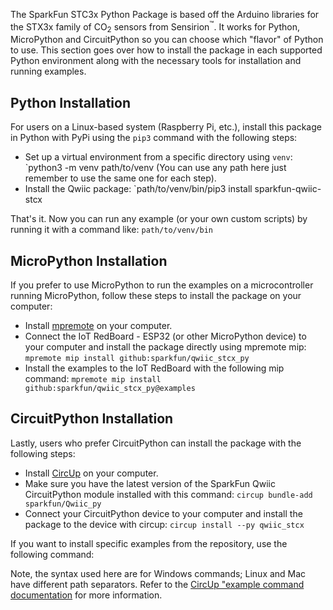 The SparkFun STC3x Python Package is based off the Arduino libraries for the STX3x family of CO<sub>2</sub> sensors from Sensirion<sup>&trade;</sup>. It works for Python, MicroPython and CircuitPython so you can choose which "flavor" of Python to use. This section goes over how to install the package in each supported Python environment along with the necessary tools for installation and running examples.

## Python Installation

For users on a Linux-based system (Raspberry Pi, etc.), install this package in Python with PyPi using the `pip3` command with the following steps:

* Set up a virtual environment from a specific directory using `venv`: `python3 -m venv path/to/venv (You can use any path here just remember to use the same one for each step).
* Install the Qwiic package: `path/to/venv/bin/pip3 install sparkfun-qwiic-stcx

That's it. Now you can run any example (or your own custom scripts) by running it with a command like: `path/to/venv/bin`

## MicroPython Installation

If you prefer to use MicroPython to run the examples on a microcontroller running MicroPython, follow these steps to install the package on your computer:

* Install [mpremote](https://docs.micropython.org/en/latest/reference/mpremote.html) on your computer.
* Connect the IoT RedBoard - ESP32 (or other MicroPython device) to your computer and install the package directly using mpremote mip: `mpremote mip install github:sparkfun/qwiic_stcx_py`
* Install the examples to the IoT RedBoard with the following mip command: `mpremote mip install github:sparkfun/qwiic_stcx_py@examples`

## CircuitPython Installation

Lastly, users who prefer CircuitPython can install the package with the following steps:

* Install [CircUp](https://docs.circuitpython.org/projects/circup/en/latest/#installation) on your computer.
* Make sure you have the latest version of the SparkFun Qwiic CircuitPython module installed with this command: `circup bundle-add sparkfun/Qwiic_py`
* Connect your CircuitPython device to your computer and install the package to the device with circup: `circup install --py qwiic_stcx`

If you want to install specific examples from the repository, use the following command:



Note, the syntax used here are for Windows commands; Linux and Mac have different path separators. Refer to the [CircUp "example command documentation](https://learn.adafruit.com/keep-your-circuitpython-libraries-on-devices-up-to-date-with-circup/example-command) for more information.